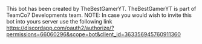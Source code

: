 This bot has been created by TheBestGamerYT.
TheBestGamerYT is part of TeamCo7 Developments team.
NOTE: In case you would wish to invite this bot into yours server use the following link https://discordapp.com/oauth2/authorize/?permissions=66060296&scope=bot&client_id=363356945760911360
